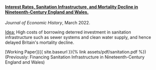 ---
---

#### [Interest Rates, Sanitation Infrastructure, and Mortality Decline in Nineteenth-Century England and Wales.](https://www.cambridge.org/core/journals/journal-of-economic-history/article/interest-rates-sanitation-infrastructure-and-mortality-decline-in-nineteenthcentury-england-and-wales/6C6D8B41144D995D05CAC7D119F73FF2)

_Journal of Economic History_, March 2022.

<ins> Idea:</ins> High costs of borrowing deterred investment in sanitation infrastructure such as sewer systems and clean water supply, and hence delayed Britain's mortality decline.  

[Working Paper]({{ site.baseurl }}{% link assets/pdf/sanitation.pdf %}) 
(Previously: Financing Sanitation Infrastructure in Nineteenth-Century England and Wales)


